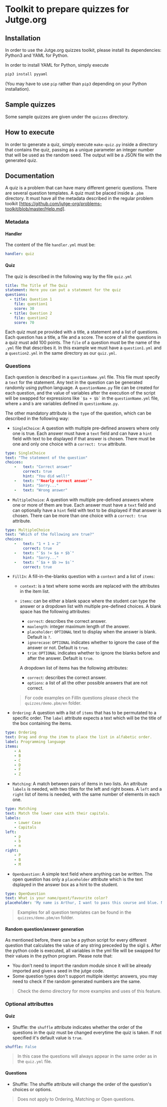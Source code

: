 # Toolkit to prepare quizzes for Jutge.org

## Installation

In order to use the Jutge.org quizzes toolkit,
please install its dependencies: Python3 and YAML for Python.

In order to install YAML for Python, simply execute

```bash
pip3 install pyyaml
```

(You may have to use `pip` rather than `pip3` depending on your Python installation).


## Sample quizzes

Some sample quizzes are given under the `quizzes` directory.


## How to execute

In order to generate a quiz, simply execute `make-quiz.py` inside a directory
that contains the quiz, passing as a unique parameter an integer number that
will be used as the random seed. The output will be a JSON file with the generated
quiz.


## Documentation

A quiz is a problem that can have many different generic questions. There are several question templates.
A quiz must be placed inside a `.pbm` directory. It must have all the metadata described in the regular problem toolkit [https://github.com/jutge-org/problems-toolkit/blob/master/Help.md].

### Metadata
#### Handler
The content of the file `handler.yml` must be:
```yml
handler: quiz
```
#### Quiz
The quiz is described in the following way by the file `quiz.yml`
```yml
title: The Title of The Quiz
statement: Here you can put a statement for the quiz
questions:
  - title: Question 1
    file: question1
    score: 30
  - title: Question 2
    file: question2
    score: 70
```

Each quiz must pe provided with a title, a statement and a list of questions. Each question has a title, a file and a score. The score of all the questions in a quiz must add 100 points. The `file` of a question must be the name of the `.yml` file that describes it. In this example we must have a `question1.yml` and a `question2.yml` in the same directory as our `quiz.yml`.

### Questions
Each question is described in a `questionName.yml` file. This file must specify a `text` for the statement. Any text in the question can be generated randomly using python language. A `questionName.py` file can be created for each question, and the value of variables after the execution of the script will be swapped for expressions like ``` `$a + $b` ``` in the `questionName.yml` file, where `a` and `b` are variables defined in `questionName.py`.

The other mandatory attribute is the `type` of the question, which can be described in the following way:

* `SingleChoice`: A question with multiple pre-defined answers where only one is true. Each answer must have a `text` field and can have a `hint` field with text to be displayed if that answer is chosen. There must be one and only one choice with a `correct: true` attribute.
```yml
type: SingleChoice
text: "The statement of the question"
choices:
    -   text: "Correct answer"
        correct: true
        hint: "You did well!"
    -   text: ""Nearly correct answer`"
        hint: "Sorry..."
    -   text: "Wrong answer"
```
* `MultipleChoice`: A question with multiple pre-defined answers where one or more of them are true. Each answer must have a `text` field and can optionally have a `hint` field with text to be displayed if that answer is chosen. There can be more than one choice with a `correct: true` attribute.
```yml
type: MultipleChoice
text: "Which of the following are true?"
choices:
    -   text: "1 + 1 = 2"
        correct: true
    -   text: "`$s != $a + $b`"
        hint: "Sorry..."
    -   text: "`$a + $b >= $s`"
        correct: true
```
* `FillIn`: A fill-in-the-blanks question with a `context` and a list of `items`:
  * `context`: is a text where some words are replaced with the attributes in the item list.
  * `items`: can be either a blank space where the student can type the answer or a dropdown list with multiple pre-defined choices. A blank space has the following attributes:
    * `correct`: describes the correct answer.
    * `maxlength`: integer maximum length of the answer.
    * `placeholder`: `OPTIONAL` text to display when the answer is blank. Default is `?`.
    * `ignorecase`: `OPTIONAL` indicates whether to ignore the case of the answer or not. Default is `true`.
    * `trim`: `OPTIONAL` indicates whether to ignore the blanks before and after the answer. Default is `true`.
  
    A dropdown list of items has the following attributes:
      * `correct`: describes the correct answer.
      * `options`: a list of all the other possible answers that are not correct.
      
  > For code examples on FillIn questions please check the `quizzes/demo.pbm/en` folder.
      
* `Ordering`: A question with a list of `items` that has to be permutated to a specific order. The `label` attribute expects a text which will be the title of the box containing the items.
```yml
type: Ordering
text: Drag and drop the item to place the list in alfabetic order.
label: Programming language
items:
    - A
    - B
    - C
    - D
    - F
    - Z
```

* `Matching`: A match between pairs of items in two lists. An attribute `labels` is needed, with two titles for the left and right boxes. A `left` and a `right` list of items is needed, with the same number of elements in each one.
```yml
type: Matching
text: Match the lower case with their capitals.
labels:
    - Lower Case
    - Capitals
left:
    - p
    - b
    - m
right:
    - P
    - B
    - M
```
* `OpenQuestion`: A simple text field where anything can be written. The open question has only a `placeholder` attribute which is the text dsplayed in the answer box as a hint to the student.
```yml
type: OpenQuestion
text: What is your name/quest/favourite color? 
placeholder: 'My name is Arthur, I want to pass this course and blue. No, yel... '
```

> Examples for all question templates can be found in the `quizzes/demo.pbm/en` folder.


#### Random question/answer generation
As mentioned before, there can be a python script for every different question that calculates the value of any string preceded by the sigil `$`. After the python code is executed, all variables in the yml file will be swapped for their values in the python program. Please note that:
  * You don't need to import the random module since it will be already imported and given a seed in the jutge code.
  * Some question types don't support multiple identyc answers, you may need to check if the random generated numbers are the same.
> Check the demo directory for more examples and uses of this feature.


### Optional attributtes

#### Quiz
* Shuffle: the `shuffle` attribute indicates whether the order of the questions in the quiz must be changed everytime the quiz is taken. If not specified it's default value is `true`.
```yml
shuffle: False
```
> In this case the questions will always appear in the same order as in the `quiz.yml` file.

#### Questions
* Shuffle: The shuffle attribute will change the order of the question's choices or options.
>Does not apply to Ordering, Matching or Open questions.


